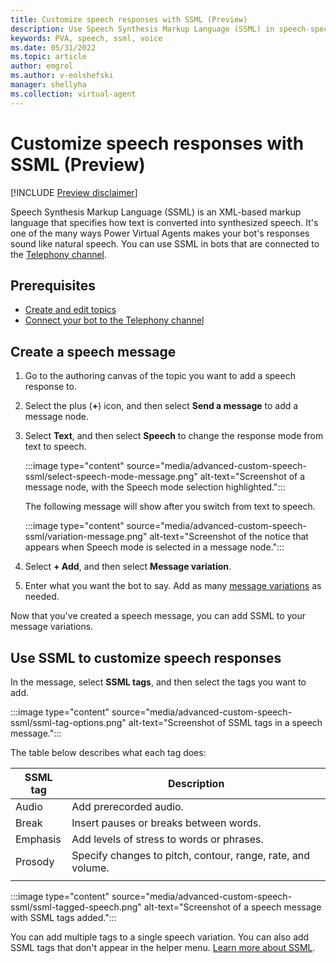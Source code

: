 ```yaml
---
title: Customize speech responses with SSML (Preview)
description: Use Speech Synthesis Markup Language (SSML) in speech-specific responses to control how your bot speaks a message.
keywords: PVA, speech, ssml, voice
ms.date: 05/31/2022
ms.topic: article
author: emgrol
ms.author: v-eolshefski
manager: shellyha
ms.collection: virtual-agent
---
```


# Customize speech responses with SSML (Preview)

[!INCLUDE [Preview disclaimer](../includes/public-preview-disclaimer.md)]

Speech Synthesis Markup Language (SSML) is an XML-based markup language that specifies how text is converted into synthesized speech. It's one of the many ways Power Virtual Agents makes your bot's responses sound like natural speech. You can use SSML in bots that are connected to the [Telephony channel](publication-connect-bot-to-telephony.md).

## Prerequisites

- [Create and edit topics](authoring-create-edit-topics.md)
- [Connect your bot to the Telephony channel](publication-connect-bot-to-telephony.md)

## Create a speech message

1. Go to the authoring canvas of the topic you want to add a speech response to.

1. Select the plus (**+**) icon, and then select **Send a message** to add a message node.

1. Select **Text**, and then select **Speech** to change the response mode from text to speech.

    :::image type="content" source="media/advanced-custom-speech-ssml/select-speech-mode-message.png" alt-text="Screenshot of a message node, with the Speech mode selection highlighted.":::

    The following message will show after you switch from text to speech.

    :::image type="content" source="media/advanced-custom-speech-ssml/variation-message.png" alt-text="Screenshot of the notice that appears when Speech mode is selected in a message node.":::

1. Select **+ Add**, and then select **Message variation**.

1. Enter what you want the bot to say. Add as many [message variations](authoring-create-edit-topics.md#message-variations) as needed.

Now that you've created a speech message, you can add SSML to your message variations.

## Use SSML to customize speech responses

In the message, select **SSML tags**, and then select the tags you want to add.

:::image type="content" source="media/advanced-custom-speech-ssml/ssml-tag-options.png" alt-text="Screenshot of SSML tags in a speech message.":::

The table below describes what each tag does:

| SSML tag | Description |
|---|---|
| Audio | Add prerecorded audio. |
| Break | Insert pauses or breaks between words. |
| Emphasis | Add levels of stress to words or phrases. |
| Prosody | Specify changes to pitch, contour, range, rate, and volume. |
|||

:::image type="content" source="media/advanced-custom-speech-ssml/ssml-tagged-speech.png" alt-text="Screenshot of a speech message with SSML tags added.":::

You can add multiple tags to a single speech variation. You can also add SSML tags that don't appear in the helper menu. [Learn more about SSML](/azure/cognitive-services/speech-service/speech-synthesis-markup).
